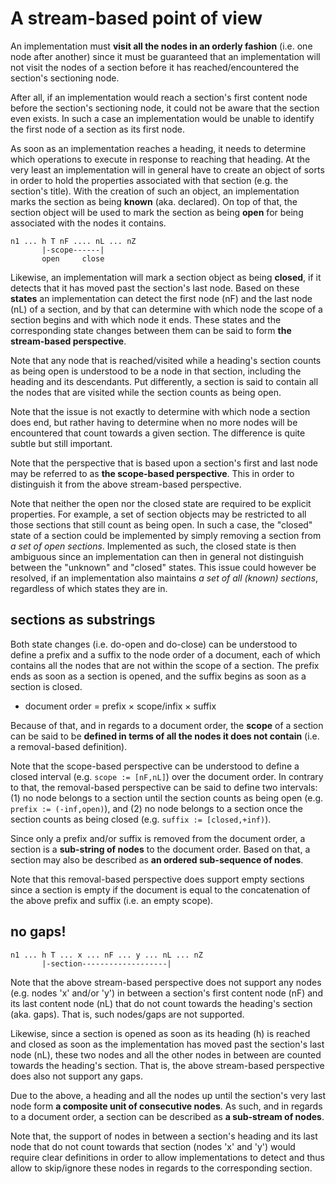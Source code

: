 
<!-- ======================================================================= -->
# A stream-based point of view

An implementation must **visit all the nodes in an orderly fashion** (i.e. one
node after another) since it must be guaranteed that an implementation will not
visit the nodes of a section before it has reached/encountered the section's
sectioning node.

After all, if an implementation would reach a section's first content node
before the section's sectioning node, it could not be aware that the section
even exists. In such a case an implementation would be unable to identify the
first node of a section as its first node.

As soon as an implementation reaches a heading, it needs to determine which
operations to execute in response to reaching that heading. At the very least
an implementation will in general have to create an object of sorts in order
to hold the properties associated with that section (e.g. the section's title).
With the creation of such an object, an implementation marks the section as
being **known** (aka. declared). On top of that, the section object will be
used to mark the section as being **open** for being associated with the nodes
it contains.

```
n1 ... h T nF .... nL ... nZ
       |-scope------|
       open     close
```

Likewise, an implementation will mark a section object as being **closed**,
if it detects that it has moved past the section's last node. Based on these
**states** an implementation can detect the first node (nF) and the last node
(nL) of a section, and by that can determine with which node the scope of a
section begins and with which node it ends. These states and the corresponding
state changes between them can be said to form **the stream-based perspective**.

Note that any node that is reached/visited while a heading's section counts as
being open is understood to be a node in that section, including the heading
and its descendants. Put differently, a section is said to contain all the
nodes that are visited while the section counts as being open.

Note that the issue is not exactly to determine with which node a section
does end, but rather having to determine when no more nodes will be encountered
that count towards a given section. The difference is quite subtle but still
important.

Note that the perspective that is based upon a section's first and last node may
be referred to as **the scope-based perspective**. This in order to distinguish
it from the above stream-based perspective.

Note that neither the open nor the closed state are required to be explicit
properties. For example, a set of section objects may be restricted to all
those sections that still count as being open. In such a case, the "closed"
state of a section could be implemented by simply removing a section from
*a set of open sections*. Implemented as such, the closed state is then
ambiguous since an implementation can then in general not distinguish between
the "unknown" and "closed" states. This issue could however be resolved, if
an implementation also maintains *a set of all (known) sections*, regardless
of which states they are in.

<!-- ======================================================================= -->
## sections as substrings

Both state changes (i.e. do-open and do-close) can be understood to define a
prefix and a suffix to the node order of a document, each of which contains
all the nodes that are not within the scope of a section. The prefix ends as
soon as a section is opened, and the suffix begins as soon as a section is
closed.

- document order = prefix × scope/infix × suffix

Because of that, and in regards to a document order, the **scope** of a section
can be said to be **defined in terms of all the nodes it does not contain**
(i.e. a removal-based definition).

Note that the scope-based perspective can be understood to define a closed
interval (e.g. `scope := [nF,nL]`) over the document order. In contrary to
that, the removal-based perspective can be said to define two intervals:
(1) no node belongs to a section until the section counts as being open
(e.g. `prefix := (-inf,open)`), and (2) no node belongs to a section once
the section counts as being closed (e.g. `suffix := [closed,+inf)`).

Since only a prefix and/or suffix is removed from the document order, a section
is a **sub-string of nodes** to the document order. Based on that, a section
may also be described as **an ordered sub-sequence of nodes**.

Note that this removal-based perspective does support empty sections since a
section is empty if the document is equal to the concatenation of the above
prefix and suffix (i.e. an empty scope).

<!-- ======================================================================= -->
## no gaps!

```
n1 ... h T ... x ... nF ... y ... nL ... nZ
       |-section-------------------|
```

Note that the above stream-based perspective does not support any nodes (e.g.
nodes 'x' and/or 'y') in between a section's first content node (nF) and its
last content node (nL) that do not count towards the heading's section (aka.
gaps). That is, such nodes/gaps are not supported.

Likewise, since a section is opened as soon as its heading (h) is reached and
closed as soon as the implementation has moved past the section's last node
(nL), these two nodes and all the other nodes in between are counted towards
the heading's section. That is, the above stream-based perspective does also
not support any gaps.

Due to the above, a heading and all the nodes up until the section's very last
node form **a composite unit of consecutive nodes**. As such, and in regards
to a document order, a section can be described as **a sub-stream of nodes**.

Note that, the support of nodes in between a section's heading and its last
node that do not count towards that section (nodes 'x' and 'y') would require
clear definitions in order to allow implementations to detect and thus allow
to skip/ignore these nodes in regards to the corresponding section.
